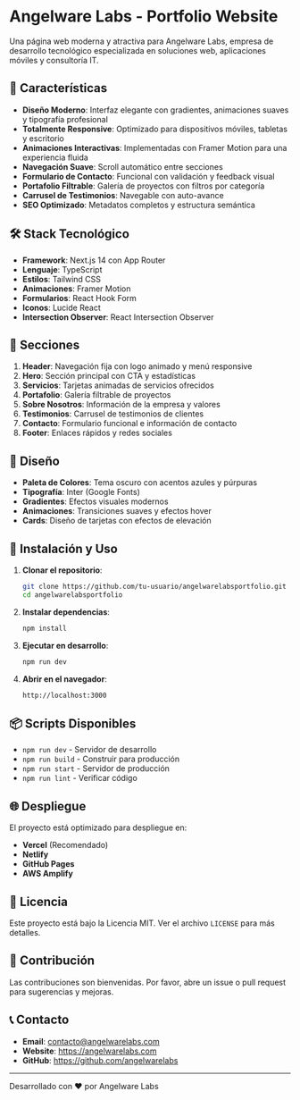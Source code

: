# Angelware Labs - Portfolio Website

Una página web moderna y atractiva para Angelware Labs, empresa de desarrollo tecnológico especializada en soluciones web, aplicaciones móviles y consultoría IT.

## 🚀 Características

- **Diseño Moderno**: Interfaz elegante con gradientes, animaciones suaves y tipografía profesional
- **Totalmente Responsive**: Optimizado para dispositivos móviles, tabletas y escritorio
- **Animaciones Interactivas**: Implementadas con Framer Motion para una experiencia fluida
- **Navegación Suave**: Scroll automático entre secciones
- **Formulario de Contacto**: Funcional con validación y feedback visual
- **Portafolio Filtrable**: Galería de proyectos con filtros por categoría
- **Carrusel de Testimonios**: Navegable con auto-avance
- **SEO Optimizado**: Metadatos completos y estructura semántica

## 🛠️ Stack Tecnológico

- **Framework**: Next.js 14 con App Router
- **Lenguaje**: TypeScript
- **Estilos**: Tailwind CSS
- **Animaciones**: Framer Motion
- **Formularios**: React Hook Form
- **Iconos**: Lucide React
- **Intersection Observer**: React Intersection Observer

## 📱 Secciones

1. **Header**: Navegación fija con logo animado y menú responsive
2. **Hero**: Sección principal con CTA y estadísticas
3. **Servicios**: Tarjetas animadas de servicios ofrecidos
4. **Portafolio**: Galería filtrable de proyectos
5. **Sobre Nosotros**: Información de la empresa y valores
6. **Testimonios**: Carrusel de testimonios de clientes
7. **Contacto**: Formulario funcional e información de contacto
8. **Footer**: Enlaces rápidos y redes sociales

## 🎨 Diseño

- **Paleta de Colores**: Tema oscuro con acentos azules y púrpuras
- **Tipografía**: Inter (Google Fonts)
- **Gradientes**: Efectos visuales modernos
- **Animaciones**: Transiciones suaves y efectos hover
- **Cards**: Diseño de tarjetas con efectos de elevación

## 🚀 Instalación y Uso

1. **Clonar el repositorio**:
   ```bash
   git clone https://github.com/tu-usuario/angelwarelabsportfolio.git
   cd angelwarelabsportfolio
   ```

2. **Instalar dependencias**:
   ```bash
   npm install
   ```

3. **Ejecutar en desarrollo**:
   ```bash
   npm run dev
   ```

4. **Abrir en el navegador**:
   ```
   http://localhost:3000
   ```

## 📦 Scripts Disponibles

- `npm run dev` - Servidor de desarrollo
- `npm run build` - Construir para producción
- `npm run start` - Servidor de producción
- `npm run lint` - Verificar código

## 🌐 Despliegue

El proyecto está optimizado para despliegue en:

- **Vercel** (Recomendado)
- **Netlify**
- **GitHub Pages**
- **AWS Amplify**

## 📄 Licencia

Este proyecto está bajo la Licencia MIT. Ver el archivo `LICENSE` para más detalles.

## 🤝 Contribución

Las contribuciones son bienvenidas. Por favor, abre un issue o pull request para sugerencias y mejoras.

## 📞 Contacto

- **Email**: contacto@angelwarelabs.com
- **Website**: https://angelwarelabs.com
- **GitHub**: https://github.com/angelwarelabs

---

Desarrollado con ❤️ por Angelware Labs

